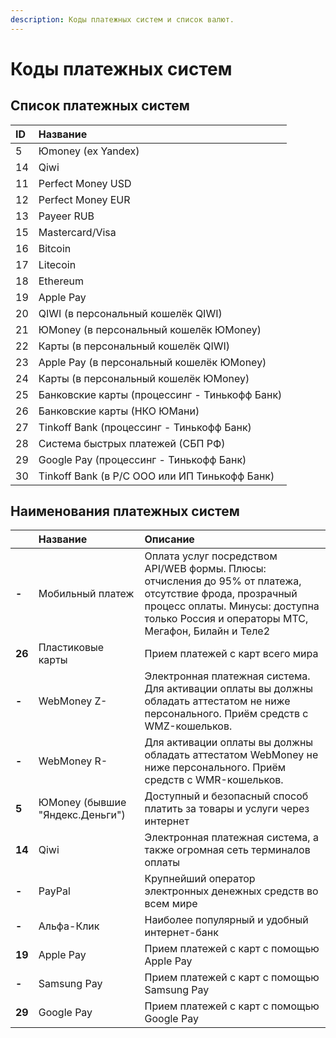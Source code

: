 ```yaml
---
description: Коды платежных систем и список валют.
---
```


# Коды платежных систем

## Список платежных систем

| ID | Название |
| :--- | :--- |
| 5 | Юmoney \(ex Yandex\) |
| 14 | Qiwi |
| 11 | Perfect Money USD |
| 12 | Perfect Money EUR |
| 13 | Payeer RUB |
| 15 | Mastercard/Visa |
| 16 | Bitcoin |
| 17 | Litecoin |
| 18 | Ethereum |
| 19 | Apple Pay |
| 20 | QIWI \(в персональный кошелёк QIWI\) |
| 21 | ЮMoney \(в персональный кошелёк ЮMoney\) |
| 22 | Карты \(в персональный кошелёк QIWI\) |
| 23 | Apple Pay \(в персональный кошелёк ЮMoney\) |
| 24 | Карты \(в персональный кошелёк ЮMoney\) |
| 25 | Банковские карты \(процессинг - Тинькофф Банк\) |
| 26 | Банковские карты \(НКО ЮМани\) |
| 27 | Tinkoff Bank \(процессинг - Тинькофф Банк\) |
| 28 | Система быстрых платежей \(СБП РФ\) |
| 29 | Google Pay \(процессинг - Тинькофф Банк\) |
| 30 | Tinkoff Bank \(в Р/С ООО или ИП Тинькофф Банк\) |

## Наименования платежных систем

|  | **Название**   | **Описание** |
| :--- | :--- | :--- |
| **-** | Мобильный платеж | Оплата услуг посредством API/WEB формы. Плюсы: отчисления до 95% от платежа, отсутствие фрода, прозрачный процесс оплаты. Минусы: доступна только Россия и операторы МТС, Мегафон, Билайн и Теле2 |
| **26** | Пластиковые карты | Прием платежей с карт всего мира |
| **-** | WebMoney Z- | Электронная платежная система. Для активации оплаты вы должны обладать аттестатом не ниже персонального. Приём средств с WMZ-кошельков. |
| **-** | WebMoney R- | Для активации оплаты вы должны обладать аттестатом WebMoney не ниже персонального. Приём средств с WMR-кошельков. |
| **5** | ЮMoney \(бывшие "Яндекс.Деньги"\) | Доступный и безопасный способ платить за товары и услуги через интернет |
| **14** | Qiwi | Электронная платежная система, а также огромная сеть терминалов оплаты |
| **-** | PayPal | Крупнейший оператор электронных денежных средств во всем мире |
| **-** | Альфа-Клик | Наиболее популярный и удобный интернет-банк |
| **19** | Apple Pay | Прием платежей с карт с помощью Apple Pay |
| **-** | Samsung Pay | Прием платежей с карт с помощью Samsung Pay |
| **29** | Google Pay | Прием платежей с карт с помощью Google Pay |

